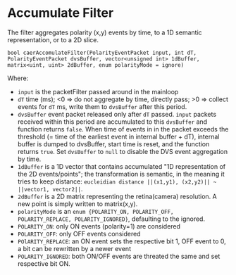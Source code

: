 # Accumulate Filter

The filter aggregates polarity (x,y) events by time, to a 1D semantic representation, 
or to a 2D slice. 

`bool caerAccomulateFilter(PolarityEventPacket input, int dT, PolarityEventPacket dvsBuffer, vector<unsigned int> 1dBuffer, matrix<uint, uint> 2dBuffer, enum polarityMode = ignore)`

Where:
 * `input` is the packetFilter passed around in the mainloop
 * `dT` time (ms); <0 => do not aggregate by time, directly pass; >0 => collect events for `dT` ms, write them to `dvsBuffer` after this period. 
 * `dvsBuffer` event packet released only after `dT` passed. `input` packets received within this period are accumulated to this `dvsBuffer` and function returns `false`. When time of events in in the packet exceeds the threshold (= time of the earliest event in internal buffer + dT), internal buffer is dumped to dvsBuffer, start time is reset, and the function returns `true`. Set `dvsBuffer` to `null` to disable the DVS event aggregation by time. 
 * `1dBuffer` is a 1D vector that contains accumulated "1D representation of the 2D events/points"; the transformation is semantic, in the meaning it tries to keep distance: `eucleidian distance ||(x1,y1), (x2,y2)|| ~ ||vector1, vector2||`.
 * `2dBuffer` is a 2D matrix representing the retina(camera) resolution. A new point is simply written to matrix(x,y).
 * `polarityMode` is an `enum {POLARITY_ON, POLARITY_OFF, POLARITY_REPLACE, POLARITY_IGNORED}`, defaulting to the ignored. 
  * `POLARITY_ON`: only ON events (polarity=1) are considered
  * `POLARITY_OFF`: only OFF events considered
  * `POlARITY_REPLACE`: an ON event sets the respective bit 1, OFF event to 0, a bit can be rewritten by a newer event
  * `POLARITY_IGNORED`: both ON/OFF events are threated the same and set respective bit ON.

